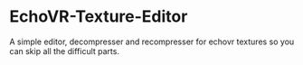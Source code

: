 # EchoVR-Texture-Editor
A simple editor, decompresser and recompresser for echovr textures so you can skip all the difficult parts.
